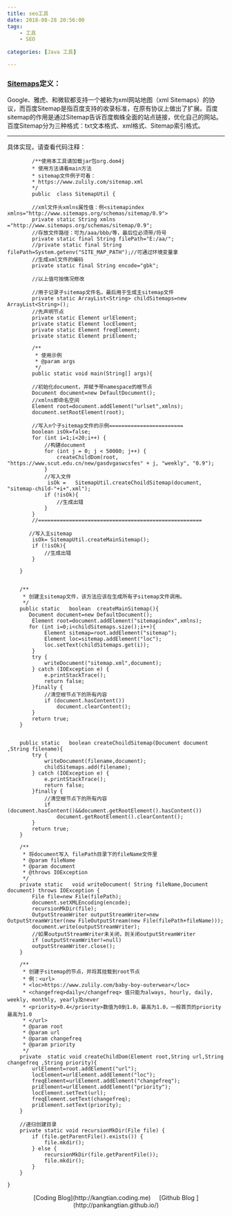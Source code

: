 ```yaml
---
title: seo工具
date: 2018-08-28 20:56:00
tags: 
	- 工具 
	- SEO
	 
categories: [Java 工具]

---
```


###  [Sitemaps](https://baike.baidu.com/item/sitemap/6241567)定义：
Google、雅虎、和微软都支持一个被称为xml网站地图（xml Sitemaps）的协议，而百度Sitemap是指百度支持的收录标准，在原有协议上做出了扩展。百度sitemap的作用是通过Sitemap告诉百度蜘蛛全面的站点链接，优化自己的网站。百度Sitemap分为三种格式：txt文本格式、xml格式、Sitemap索引格式。

-----

具体实现，请查看代码注释：

			/**使用本工具请加载jar包org.dom4j
	 		* 使用方法请看main方法
		 	* sitemap文件例子可看：
	 		* https://www.zulily.com/sitemap.xml
	 		*/
			public  class SitemapUtil {
		
		    //xml文件头xmlns属性值：例<sitemapindex xmlns="http://www.sitemaps.org/schemas/sitemap/0.9">
		    private static String xmlns ="http://www.sitemaps.org/schemas/sitemap/0.9";
		    //存放文件路径：可为/aaa/bbb/等，最后位必须带/符号
		    private static final String filePath="E:/aa/";
		    //private static final String filePath=System.getenv("SITE_MAP_PATH");//可通过环境变量拿
		    //生成xml文件的编码
		    private static final String encode="gbk";
		
		    //以上值可按情况修改
		
		    //用于记录子sitemap文件名，最后用于生成主sitemap文件
		    private static ArrayList<String> childSitemaps=new ArrayList<String>();
		    //先声明节点
		   	private static Element urlElement;
		   	private static Element locElement;
		   	private static Element freqElement;
		   	private static Element priElement;
		
		    /**
		     * 使用示例
		     * @param args
		     */
		    public static void main(String[] args){
	
	        //初始化document，并赋予带namespace的根节点
	        Document document=new DefaultDocument();
	        //xmlns即命名空间
	        Element root=document.addElement("urlset",xmlns);
	        document.setRootElement(root);
	
	        //写入n个子sitemap文件的示例========================
	        boolean isOk=false;
	        for (int i=1;i<20;i++) {
	            //构建document
	            for (int j = 0; j < 50000; j++) {
	                createChildDom(root, "https://www.scut.edu.cn/new/gasdvgaswcsfes" + j, "weekly", "0.9");
	            }
	            //写入文件
	             isOk =   SitemapUtil.createChoildSitemap(document, "sitemap-child-"+i+".xml");
	            if (!isOk){
	                //生成出错
	            }
	        }
	        //=====================================================
	
	       //写入主sitemap
	        isOk= SitemapUtil.createMainSitemap();
	        if (!isOk){
	            //生成出错
	        }
	
	    }
	
	
	    /**
	     * 创建主sitemap文件，该方法应该在生成所有子sitemap文件调用。
	     */
	    public static   boolean  createMainSitemap(){
	       Document document=new DefaultDocument();
	        Element root=document.addElement("sitemapindex",xmlns);
	       for (int i=0;i<childSitemaps.size();i++){
	            Element sitemap=root.addElement("sitemap");
	            Element loc=sitemap.addElement("loc");
	            loc.setText(childSitemaps.get(i));
	        }
	        try {
	            writeDocument("sitemap.xml",document);
	        } catch (IOException e) {
	            e.printStackTrace();
	            return false;
	        }finally {
	            //清空根节点下的所有内容
	            if (document.hasContent())
	                document.clearContent();
	        }
	        return true;
	    }
	
	
	    public static   boolean createChoildSitemap(Document document ,String filename){
	        try {
	            writeDocument(filename,document);
	            childSitemaps.add(filename);
	        } catch (IOException e) {
	            e.printStackTrace();
	            return false;
	        }finally {
	            //清空根节点下的所有内容
	            if (document.hasContent()&&document.getRootElement().hasContent())
	                document.getRootElement().clearContent();
	        }
	        return true;
	    }
	
	    /**
	     * 将document写入 filePath目录下的fileName文件里
	     * @param fileName
	     * @param document
	     * @throws IOException
	     */
	    private static   void writeDocument( String fileName,Document document) throws IOException {
	        File file=new File(filePath);
	        document.setXMLEncoding(encode);
	        recursionMkDir(file);
	        OutputStreamWriter outputStreamWriter=new OutputStreamWriter(new FileOutputStream(new File(filePath+fileName)));
	        document.write(outputStreamWriter);
	        //如果outputStreamWriter未关闭，则关闭outputStreamWriter
	        if (outputStreamWriter!=null)
	        outputStreamWriter.close();
	    }
	
	    /**
	     * 创建子sitemap的节点，并将其挂载到root节点
	     * 例：<url>
	     * <loc>https://www.zulily.com/baby-boy-outerwear</loc>
	     * <changefreq>daily</changefreq> 值只能为always, hourly, daily, weekly, monthly, yearly及never
	     * <priority>0.4</priority>数值为0到1.0，最高为1.0，一般首页的priority最高为1.0
	     * </url>
	     * @param root
	     * @param url
	     * @param changefreq
	     * @param priority
	     */
	    private  static void createChildDom(Element root,String url,String changefreq ,String priority){
	        urlElement=root.addElement("url");
	        locElement=urlElement.addElement("loc");
	        freqElement=urlElement.addElement("changefreq");
	        priElement=urlElement.addElement("priority");
	        locElement.setText(url);
	        freqElement.setText(changefreq);
	        priElement.setText(priority);
	    }
	
	    //递归创建目录
	    private static void recursionMkDir(File file) {
	        if (file.getParentFile().exists()) {
	            file.mkdir();
	        } else {
	            recursionMkDir(file.getParentFile());
	            file.mkdir();
	        }
	    }
	
	}


<center>[Coding Blog](http://kangtian.coding.me)     &nbsp;&nbsp;&nbsp;    [Github Blog  ](http://pankangtian.github.io/) </center>